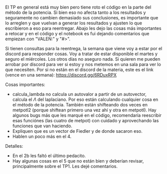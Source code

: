 El TP en general está muy bien pero tiene roto el código en la parte del método de la potencia. Si bien eso no afecta tanto a los 
resultados y seguramente no cambien demasiado sus conclusiones, es importante que lo arreglen y que vuelvan a generar 
los resultados y ajusten lo que escribieron a eso para reentregar. Abajo les dejo las cosas más importantes a retocar y 
en el código y el notebook es fui dejando comentarios que empiezan con "VALEN:" y "#>".

Si tienen consultas para la reentrega, la semana que viene voy a estar por el discord para responder cosas. Voy a tratar 
de estar disponible el martes y seguro el miércoles. Los otros días no aseguro nada. 
Si quieren me pueden arrobar por discord para ver si estoy y nos metemos en una sala para ver lo que necesiten.
Por si no están en el discord de la materia, este es el link (vence en una semana): https://discord.gg/6RDuxRPX

Cosas importantes:
- calcula_lambda no calcula un autovalor a partir de un autovector, calcula el $\Lambda$ del laplaciano. Por eso están 
calculando cualquier cosa en el método de la potencia. También están shifteando dos veces en metpotI2 (porque shiftean 
primero una vez ahí y otra en metpotI). Hay algunos bugs más que les marqué en el código, recomendaría reescribir 
esas funciónes (las cuatro de metpot) con cuidado y aprovechando las funciones que van haciendo.
- Expliquen que es un vector de Fiedler y de donde sacaron eso.
- Hablen un poco más en el 4.

Detalles:
- En el 2b les faltó el último pedacito.
- Hay algunas cosas en el 5 que no están bien y deberían revisar, principalmente sobre el TP1. Les dejé comentarios.